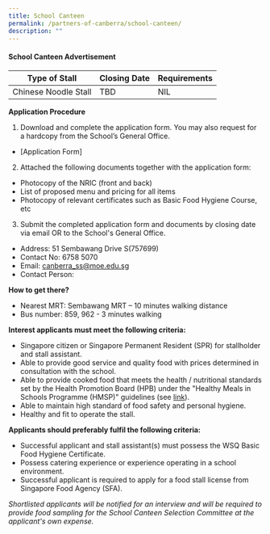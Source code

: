 ```yaml
---
title: School Canteen
permalink: /partners-of-canberra/school-canteen/
description: ""
---
```

#### School Canteen Advertisement

| Type of Stall | Closing Date | Requirements |
| -------- | -------- | -------- |
| Chinese Noodle Stall     | TBD     | NIL |

**Application Procedure**

1. Download and complete the application form. You may also request for a hardcopy from the School’s General Office.
* [Application Form] 

2. Attached the following documents together with the application form:
* Photocopy of the NRIC (front and back)
* List of proposed menu and pricing for all items
* Photocopy of relevant certificates such as Basic Food Hygiene Course, etc

3. Submit the completed application form and documents by closing date via email OR to the School's General Office.

* Address: 51 Sembawang Drive S(757699)
* Contact No: 6758 5070
* Email: canberra_ss@moe.edu.sg
* Contact Person: 

**How to get there?**
* Nearest MRT: Sembawang MRT – 10 minutes walking distance
* Bus number: 859, 962 - 3 minutes walking

**Interest applicants must meet the following criteria:**
* Singapore citizen or Singapore Permanent Resident (SPR) for stallholder and stall assistant.
* Able to provide good service and quality food with prices determined in consultation with the school.
* Able to provide cooked food that meets the health / nutritional standards set by the Health Promotion Board (HPB) under the "Healthy Meals in Schools Programme (HMSP)" guidelines (see [link](https://www.hpb.gov.sg/schools/school-programmes/healthy-meals-in-schools-programme)).
* Able to maintain high standard of food safety and personal hygiene.
* Healthy and fit to operate the stall.


**Applicants should preferably fulfil the following criteria:**
* Successful applicant and stall assistant(s) must possess the WSQ Basic Food Hygiene Certificate.
* Possess catering experience or experience operating in a school environment.
* Successful applicant is required to apply for a food stall license from Singapore Food Agency (SFA). 

*Shortlisted applicants will be notified for an interview and will be required to provide food sampling for the School Canteen Selection Committee at the applicant's own expense.*